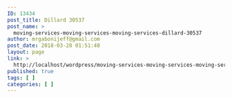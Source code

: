 ```yaml
---
ID: 13434
post_title: Dillard 30537
post_name: >
  moving-services-moving-services-moving-services-dillard-30537
author: mrgabonijeff@gmail.com
post_date: 2018-03-28 01:51:48
layout: page
link: >
  http://localhost/wordpress/moving-services-moving-services-moving-services-dillard-30537/
published: true
tags: [ ]
categories: [ ]
---
```

